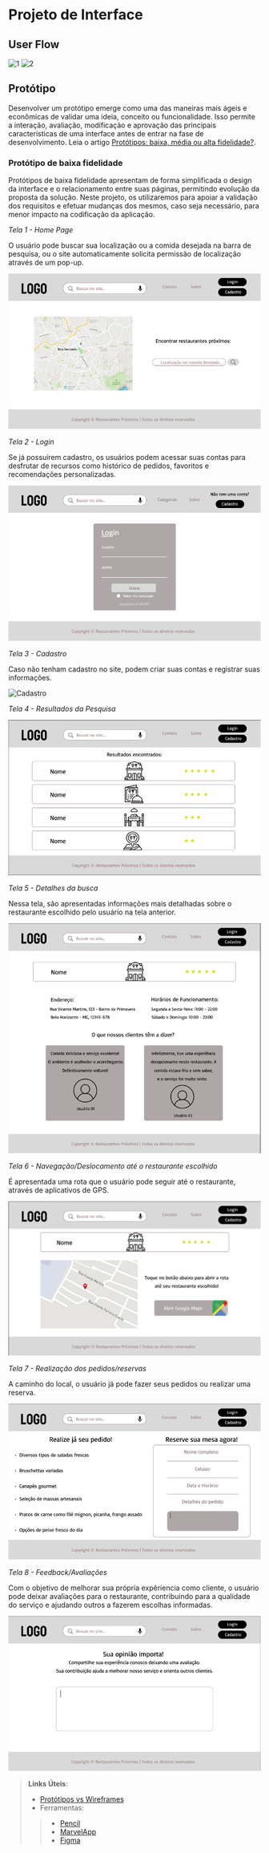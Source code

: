 
# Projeto de Interface

## User Flow

![1](https://github.com/ICEI-PUC-Minas-PMV-ADS/pmv-ads-2024-1-e1-proj-web-t12-restaurantes-proximos/assets/166898594/5d99fbe2-c489-454f-bb46-6a48ae368d3c)
![2](https://github.com/ICEI-PUC-Minas-PMV-ADS/pmv-ads-2024-1-e1-proj-web-t12-restaurantes-proximos/assets/166898594/70d8e669-3cbc-42df-85ec-138b4b019a37)



## Protótipo

Desenvolver um protótipo emerge como uma das maneiras mais ágeis e econômicas de validar uma ideia, conceito ou funcionalidade. Isso permite a interação, avaliação, modificação e aprovação das principais características de uma interface antes de entrar na fase de desenvolvimento. Leia o artigo [Protótipos: baixa, média ou alta fidelidade?](https://medium.com/ladies-that-ux-br/prot%C3%B3tipos-baixa-m%C3%A9dia-ou-alta-fidelidade-71d897559135).

### Protótipo de baixa fidelidade

Protótipos de baixa fidelidade apresentam de forma simplificada o design da interface e o relacionamento entre suas páginas, permitindo evolução da proposta da solução. Neste projeto, os utilizaremos para apoiar a validação dos requisitos e efetuar mudanças dos mesmos, caso seja necessário, para menor impacto na codificação da aplicação.


*Tela 1 - Home Page*

O usuário pode buscar sua localização ou a comida desejada na barra de pesquisa, ou o site automaticamente solicita permissão de localização através de um pop-up.

![Home Page](https://github.com/ICEI-PUC-Minas-PMV-ADS/pmv-ads-2024-1-e1-proj-web-t12-restaurantes-proximos/blob/main/documentos/img/Tela%201%20-%20Home%20Page.png?raw=true)


*Tela 2 - Login*

Se já possuírem cadastro, os usuários podem acessar suas contas para desfrutar de recursos como histórico de pedidos, favoritos e recomendações personalizadas.

![Login](https://github.com/ICEI-PUC-Minas-PMV-ADS/pmv-ads-2024-1-e1-proj-web-t12-restaurantes-proximos/blob/main/documentos/img/Tela%202%20-%20Login.png?raw=true)


*Tela 3 - Cadastro*

Caso não tenham cadastro no site, podem criar suas contas e registrar suas informações.

![Cadastro](https://github.com/ICEI-PUC-Minas-PMV-ADS/pmv-ads-2024-1-e1-proj-web-t12-restaurantes-proximos/assets/166944828/b2ced15e-e238-4836-98e3-3f581e737b46)


*Tela 4 - Resultados da Pesquisa*

![Resultados da Pesquisa](https://github.com/ICEI-PUC-Minas-PMV-ADS/pmv-ads-2024-1-e1-proj-web-t12-restaurantes-proximos/blob/main/documentos/img/Tela%204%20-%20Resultados%20da%20Pesquisa.png?raw=true)


*Tela 5 - Detalhes da busca*

Nessa tela, são apresentadas informações mais detalhadas sobre o restaurante escolhido pelo usuário na tela anterior.

![Detalhes da busca](https://github.com/ICEI-PUC-Minas-PMV-ADS/pmv-ads-2024-1-e1-proj-web-t12-restaurantes-proximos/blob/main/documentos/img/Tela%205%20-%20Detalhes%20da%20busca.png?raw=true)


*Tela 6 - Navegação/Deslocamento até o restaurante escolhido*

É apresentada uma rota que o usuário pode seguir até o restaurante, através de aplicativos de GPS.

![Navegação/Deslocamento até o restaurante escolhido](https://github.com/ICEI-PUC-Minas-PMV-ADS/pmv-ads-2024-1-e1-proj-web-t12-restaurantes-proximos/blob/main/documentos/img/Tela%206%20-%20Navega%C3%A7%C3%A3o-Deslocamento%20at%C3%A9%20o%20restaurante%20escolhido.png?raw=true)


*Tela 7 - Realização dos pedidos/reservas*

A caminho do local, o usuário já pode fazer seus pedidos ou realizar uma reserva.

![Realização dos pedidos/reservas](https://github.com/ICEI-PUC-Minas-PMV-ADS/pmv-ads-2024-1-e1-proj-web-t12-restaurantes-proximos/blob/main/documentos/img/Tela%207%20-%20Realiza%C3%A7%C3%A3o%20dos%20pedidos-reservas.png?raw=true)


*Tela 8 - Feedback/Avaliações*

Com o objetivo de melhorar sua própria expêriencia como cliente, o usuário pode deixar avaliações para o restaurante, contribuindo para a qualidade do serviço e ajudando outros a fazerem escolhas informadas.

![Feedback/Avaliações](https://github.com/ICEI-PUC-Minas-PMV-ADS/pmv-ads-2024-1-e1-proj-web-t12-restaurantes-proximos/blob/main/documentos/img/Tela%208%20-%20Feedback-Avalia%C3%A7%C3%B5es.png?raw=true)


> **Links Úteis**:
> - [Protótipos vs Wireframes](https://www.nngroup.com/videos/prototypes-vs-wireframes-ux-projects/)
>- Ferramentas:
>> - [Pencil](https://pencil.evolus.vn/)
>> - [MarvelApp](https://marvelapp.com/)
>> - [Figma](https://www.figma.com/)



